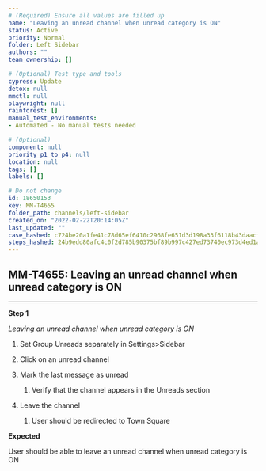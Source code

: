 ```yaml
---
# (Required) Ensure all values are filled up
name: "Leaving an unread channel when unread category is ON"
status: Active
priority: Normal
folder: Left Sidebar
authors: ""
team_ownership: []

# (Optional) Test type and tools
cypress: Update
detox: null
mmctl: null
playwright: null
rainforest: []
manual_test_environments: 
- Automated - No manual tests needed

# (Optional)
component: null
priority_p1_to_p4: null
location: null
tags: []
labels: []

# Do not change
id: 18650153
key: MM-T4655
folder_path: channels/left-sidebar
created_on: "2022-02-22T20:14:05Z"
last_updated: ""
case_hashed: c724be20a1fe41c78d65ef6410c2968fe651d3d198a33f6118b43daacfd69c5191bff29cf482f5586056f0084933fbe0
steps_hashed: 24b9edd80afc4c0f2d785b90375bf89b997c427ed73740ec973d4ed1ad5c857d45b4f200485b2ff5827e4c20b998c396
---
```


## MM-T4655: Leaving an unread channel when unread category is ON

---

**Step 1**

_Leaving an unread channel when unread category is ON_

1. Set Group Unreads separately in Settings>Sidebar

2. Click on an unread channel

3. Mark the last message as unread

   1. Verify that the channel appears in the Unreads section

4. Leave the channel

   1. User should be redirected to Town Square

**Expected**

User should be able to leave an unread channel when unread category is ON
